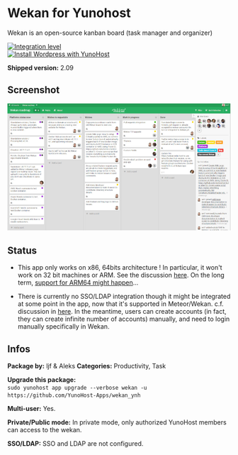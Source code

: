 # Wekan for Yunohost

Wekan is an open-source kanban board (task manager and organizer)

[![Integration level](https://dash.yunohost.org/integration/wekan.svg)](https://dash.yunohost.org/appci/app/wekan)  
[![Install Wordpress with YunoHost](https://install-app.yunohost.org/install-with-yunohost.png)](https://install-app.yunohost.org/?app=wekan)

**Shipped version:** 2.09

## Screenshot

![](screenshot.jpg)

## Status

- This app only works on x86, 64bits architecture ! In particular, it won't work on 32 bit machines or ARM. See the discussion [here](https://github.com/YunoHost-Apps/wekan_ynh/issues/1#issuecomment-401612500). On the long term, [support for ARM64 might happen](https://blog.wekan.team/2018/01/wekan-progress-on-x64-and-arm/index.html)...

- There is currently no SSO/LDAP integration though it might be integrated at some point in the app, now that it's supported in Meteor/Wekan. c.f. discussion in [here](https://github.com/YunoHost-Apps/wekan_ynh/issues/4). In the meantime, users can create accounts (in fact, they can create infinite number of accounts) manually, and need to login manually specifically in Wekan.

## Infos

**Package by:** ljf & Aleks
**Categories:** Productivity, Task

**Upgrade this package:**  
`sudo yunohost app upgrade --verbose wekan -u https://github.com/YunoHost-Apps/wekan_ynh`

**Multi-user:** Yes. 

**Private/Public mode:** In private mode, only authorized YunoHost members can access to the wekan. 

**SSO/LDAP:** SSO and LDAP are not configured.
